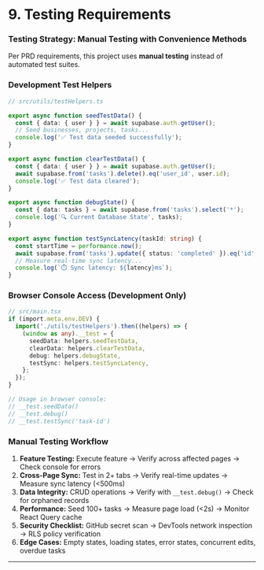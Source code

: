# 9. Testing Requirements

### Testing Strategy: Manual Testing with Convenience Methods

Per PRD requirements, this project uses **manual testing** instead of automated test suites.

### Development Test Helpers

```typescript
// src/utils/testHelpers.ts

export async function seedTestData() {
  const { data: { user } } = await supabase.auth.getUser();
  // Seed businesses, projects, tasks...
  console.log('✅ Test data seeded successfully');
}

export async function clearTestData() {
  const { data: { user } } = await supabase.auth.getUser();
  await supabase.from('tasks').delete().eq('user_id', user.id);
  console.log('✅ Test data cleared');
}

export async function debugState() {
  const { data: tasks } = await supabase.from('tasks').select('*');
  console.log('🔍 Current Database State', tasks);
}

export async function testSyncLatency(taskId: string) {
  const startTime = performance.now();
  await supabase.from('tasks').update({ status: 'completed' }).eq('id', taskId);
  // Measure real-time sync latency...
  console.log(`⏱️ Sync latency: ${latency}ms`);
}
```

### Browser Console Access (Development Only)

```typescript
// src/main.tsx
if (import.meta.env.DEV) {
  import('./utils/testHelpers').then((helpers) => {
    (window as any).__test = {
      seedData: helpers.seedTestData,
      clearData: helpers.clearTestData,
      debug: helpers.debugState,
      testSync: helpers.testSyncLatency,
    };
  });
}

// Usage in browser console:
// __test.seedData()
// __test.debug()
// __test.testSync('task-id')
```

### Manual Testing Workflow

1. **Feature Testing:** Execute feature → Verify across affected pages → Check console for errors
2. **Cross-Page Sync:** Test in 2+ tabs → Verify real-time updates → Measure sync latency (<500ms)
3. **Data Integrity:** CRUD operations → Verify with `__test.debug()` → Check for orphaned records
4. **Performance:** Seed 100+ tasks → Measure page load (<2s) → Monitor React Query cache
5. **Security Checklist:** GitHub secret scan → DevTools network inspection → RLS policy verification
6. **Edge Cases:** Empty states, loading states, error states, concurrent edits, overdue tasks

---
